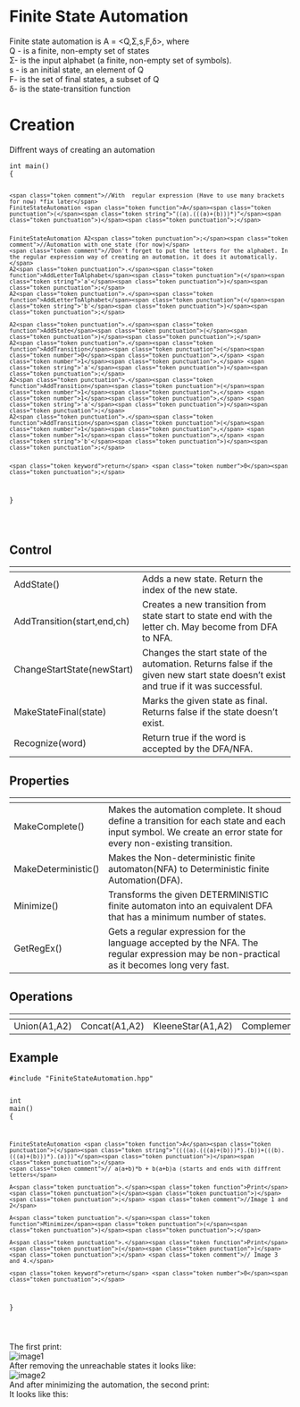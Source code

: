 <h1 id="finite-state-automation">Finite State Automation</h1>
<p>Finite state automation is A = &lt;Q,Σ,s,F,δ&gt;, where<br>
Q - is a finite, non-empty set of states<br>
Σ- is the input alphabet (a finite, non-empty set of symbols).<br>
s - is an initial state, an element of Q<br>
F- is the set of final states, a  subset of Q<br>
δ- is the state-transition function</p>
<h1 id="creation">Creation</h1>
<p>Diffrent ways of creating an automation</p>
<pre class=" language-js"><code class="prism  language-js">int <span class="token function">main</span><span class="token punctuation">(</span><span class="token punctuation">)</span> 
<span class="token punctuation">{</span>
	
	<span class="token comment">//With  regular expression (Have to use many brackets for now) *fix later</span>
	FiniteStateAutomation <span class="token function">A</span><span class="token punctuation">(</span><span class="token string">"((a).(((a)+(b)))*)"</span><span class="token punctuation">)</span><span class="token punctuation">;</span>

	
	FiniteStateAutomation A2<span class="token punctuation">;</span><span class="token comment">//Automation with one state (for now)</span>
	<span class="token comment">//Don't forget to put the letters for the alphabet. In the regular expression way of creating an automation, it does it automatically.</span>
	A2<span class="token punctuation">.</span><span class="token function">AddLetterToAlphabet</span><span class="token punctuation">(</span><span class="token string">'a'</span><span class="token punctuation">)</span><span class="token punctuation">;</span>
	A2<span class="token punctuation">.</span><span class="token function">AddLetterToAlphabet</span><span class="token punctuation">(</span><span class="token string">'b'</span><span class="token punctuation">)</span><span class="token punctuation">;</span>

	A2<span class="token punctuation">.</span><span class="token function">AddState</span><span class="token punctuation">(</span><span class="token punctuation">)</span><span class="token punctuation">;</span>
	A2<span class="token punctuation">.</span><span class="token function">AddTransition</span><span class="token punctuation">(</span><span class="token number">0</span><span class="token punctuation">,</span> <span class="token number">1</span><span class="token punctuation">,</span> <span class="token string">'a'</span><span class="token punctuation">)</span><span class="token punctuation">;</span>
	A2<span class="token punctuation">.</span><span class="token function">AddTransition</span><span class="token punctuation">(</span><span class="token number">1</span><span class="token punctuation">,</span> <span class="token number">1</span><span class="token punctuation">,</span> <span class="token string">'a'</span><span class="token punctuation">)</span><span class="token punctuation">;</span>
	A2<span class="token punctuation">.</span><span class="token function">AddTransition</span><span class="token punctuation">(</span><span class="token number">1</span><span class="token punctuation">,</span> <span class="token number">1</span><span class="token punctuation">,</span> <span class="token string">'b'</span><span class="token punctuation">)</span><span class="token punctuation">;</span>


   	<span class="token keyword">return</span> <span class="token number">0</span><span class="token punctuation">;</span>
<span class="token punctuation">}</span>


</code></pre>
<h2 id="control">Control</h2>

<table>
<thead>
<tr>
<th></th>
<th></th>
</tr>
</thead>
<tbody>
<tr>
<td>AddState()</td>
<td>Adds a new state. Return the index of the new state.</td>
</tr>
<tr>
<td>AddTransition(start,end,ch)</td>
<td>Creates a new transition from state start to state end with the letter ch. May become from DFA to NFA.</td>
</tr>
<tr>
<td>ChangeStartState(newStart)</td>
<td>Changes the start state of the automation. Returns false if the given new start state doesn’t exist and true if it was successful.</td>
</tr>
<tr>
<td>MakeStateFinal(state)</td>
<td>Marks the given state as final. Returns false if the state doesn’t exist.</td>
</tr>
<tr>
<td>Recognize(word)</td>
<td>Return true if the word is accepted by the DFA/NFA.</td>
</tr>
</tbody>
</table><h2 id="properties">Properties</h2>

<table>
<thead>
<tr>
<th></th>
<th></th>
</tr>
</thead>
<tbody>
<tr>
<td>MakeComplete()</td>
<td>Makes the automation complete. It shoud define a transition for each state and each input symbol. We create an error state for every non-existing transition.</td>
</tr>
<tr>
<td>MakeDeterministic()</td>
<td>Makes the Non-deterministic finite automaton(NFA)  to Deterministic finite Automation(DFA).</td>
</tr>
<tr>
<td>Minimize()</td>
<td>Transforms the given DETERMINISTIC finite automaton into an equivalent DFA that has a minimum number of states.</td>
</tr>
<tr>
<td>GetRegEx()</td>
<td>Gets a regular expression for the language accepted by the NFA. The regular expression may be non-practical as it becomes long very fast.</td>
</tr>
</tbody>
</table><h2 id="operations">Operations</h2>

<table>
<thead>
<tr>
<th></th>
<th></th>
<th></th>
<th></th>
<th></th>
</tr>
</thead>
<tbody>
<tr>
<td>Union(A1,A2)</td>
<td>Concat(A1,A2)</td>
<td>KleeneStar(A1,A2)</td>
<td>Complement(A1)</td>
<td>Intersect(A1,A2)</td>
</tr>
</tbody>
</table><h2 id="example">Example</h2>
<pre class=" language-c"><code class="prism ++ language-c"><span class="token macro property">#<span class="token directive keyword">include</span> <span class="token string">"FiniteStateAutomation.hpp"</span></span>

<span class="token keyword">int</span> <span class="token function">main</span><span class="token punctuation">(</span><span class="token punctuation">)</span> 
<span class="token punctuation">{</span>
	
	FiniteStateAutomation <span class="token function">A</span><span class="token punctuation">(</span><span class="token string">"((((a).(((a)+(b)))*).(b))+(((b).(((a)+(b)))*).(a)))"</span><span class="token punctuation">)</span><span class="token punctuation">;</span>
	<span class="token comment">// a(a+b)*b + b(a+b)a (starts and ends with diffrent letters</span>
	
	A<span class="token punctuation">.</span><span class="token function">Print</span><span class="token punctuation">(</span><span class="token punctuation">)</span><span class="token punctuation">;</span> <span class="token comment">//Image 1 and 2</span>

	A<span class="token punctuation">.</span><span class="token function">Minimize</span><span class="token punctuation">(</span><span class="token punctuation">)</span><span class="token punctuation">;</span>

	A<span class="token punctuation">.</span><span class="token function">Print</span><span class="token punctuation">(</span><span class="token punctuation">)</span><span class="token punctuation">;</span> <span class="token comment">// Image 3 and 4.</span>

   	<span class="token keyword">return</span> <span class="token number">0</span><span class="token punctuation">;</span>
<span class="token punctuation">}</span>

</code></pre>
<p>The first print:<br>
<img src="https://lh3.googleusercontent.com/kn6hdNn2ZmkjFB9BsS0f5W2FcM23ewhZeblTIVUculm-oMcd1O4EPuuMCIYWl1ZL3tKfcVGrCA" alt="image1" title="image 1"><br>
After removing the unreachable states it looks like:<br>
<img src="https://lh3.googleusercontent.com/Wt8ptsgMGEi69QHjXjRiaKr_45mPWnQFspO39iKbA-5KCWt1AkF2jG8ovOVELPqYGcS7PBeBEw" alt="image2" title="image2"><br>
And after minimizing the automation, the second print:<br>
<img src="https://lh3.googleusercontent.com/iGMNgwBvphgeFmv2rNXrr0yMqtkYyLlJ-rQhy-pHdRRAGgxKRWh3_e2KSCklqwAkDGCCArbrqA" alt="" title="image3"><br>
It looks like this:<br>
<img src="https://lh3.googleusercontent.com/67qZQH5u6d3dNHdvcXpm-0pZYoIkuy2Taw_IgKTZR7NaTRYeCovlGQA4zSzEBZxN_EP8qvX7dg" alt="" title="image4"></p>

